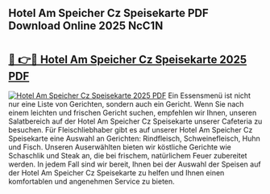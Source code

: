 ## Hotel Am Speicher Cz Speisekarte PDF Download Online 2025 NcC1N

# <h2><a href="http://gcaxqb.nevu.top/?p=Hotel+Am+Speicher+Cz+Speisekarte">🔗 👉🔴 Hotel Am Speicher Cz Speisekarte 2025 PDF</a></h2>

[![Hotel Am Speicher Cz Speisekarte 2025 PDF](https://i.imgur.com/dBaPXMq.png)](http://gcaxqb.nevu.top/?p=Hotel+Am+Speicher+Cz+Speisekarte)
Ein Essensmenü ist nicht nur eine Liste von Gerichten, sondern auch ein Gericht. Wenn Sie nach einem leichten und frischen Gericht suchen, empfehlen wir Ihnen, unseren Salatbereich auf der Hotel Am Speicher Cz Speisekarte unserer Cafeteria zu besuchen. Für Fleischliebhaber gibt es auf unserer Hotel Am Speicher Cz Speisekarte eine Auswahl an Gerichten: Rindfleisch, Schweinefleisch, Huhn und Fisch. Unseren Auserwählten bieten wir köstliche Gerichte wie Schaschlik und Steak an, die bei frischem, natürlichem Feuer zubereitet werden. In jedem Fall sind wir bereit, Ihnen bei der Auswahl der Speisen auf der Hotel Am Speicher Cz Speisekarte zu helfen und Ihnen einen komfortablen und angenehmen Service zu bieten.

